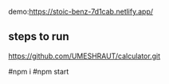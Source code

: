 demo:https://stoic-benz-7d1cab.netlify.app/
## steps to run
https://github.com/UMESHRAUT/calculator.git

#npm i
#npm start
